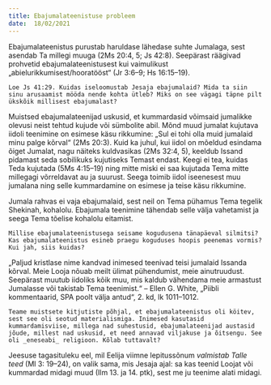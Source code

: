 ```yaml
---
title: Ebajumalateenistuse probleem 
date:  18/02/2021  
---
```


Ebajumalateenistus purustab haruldase lähedase suhte Jumalaga, sest asendab Ta millegi muuga (2Ms 20:4, 5; Js 42:8). Seepärast räägivad prohvetid ebajumalateenistusest kui vaimulikust „abielurikkumisest/hooratööst“ (Jr 3:6–9; Hs 16:15–19).

`Loe Js 41:29. Kuidas iseloomustab Jesaja ebajumalaid? Mida ta siin sinu arusaamist mööda nende kohta ütleb? Miks on see vägagi täpne pilt ükskõik millisest ebajumalast?`

Muistsed ebajumalateenijad uskusid, et kummardasid võimsaid jumalikke olevusi neist tehtud kujude või sümbolite abil. Mõnd muud jumalat kujutava iidoli teenimine on esimese käsu rikkumine: „Sul ei tohi olla muid jumalaid minu palge kõrval“ (2Ms 20:3). Kuid ka juhul, kui iidol on mõeldud esindama õiget Jumalat, nagu näiteks kuldvasikas (2Ms 32:4, 5), keeldub Issand pidamast seda sobilikuks kujutiseks Temast endast. Keegi ei tea, kuidas Teda kujutada (5Ms 4:15–19) ning mitte miski ei saa kujutada Tema mitte millegagi võrreldavat au ja suurust. Seega toimib iidol iseenesest muu jumalana ning selle kummardamine on esimese ja teise käsu rikkumine.

Jumala rahvas ei vaja ebajumalaid, sest neil on Tema pühamus Tema tegelik Shekinah, kohalolu. Ebajumala teenimine tähendab selle välja vahetamist ja seega Tema tõelise kohalolu eitamist.

`Millise ebajumalateenistusega seisame kogudusena tänapäeval silmitsi? Kas ebajumalateenistus esineb praegu koguduses hoopis peenemas vormis? Kui jah, siis kuidas?`

„Paljud kristlase nime kandvad inimesed teenivad teisi jumalaid Issanda kõrval. Meie Looja nõuab meilt ülimat pühendumist, meie ainutruudust. Seepärast muutub iidoliks kõik muu, mis kaldub vähendama meie armastust Jumalasse või takistab Tema teenimist.“ – Ellen G. White, „Piibli kommentaarid, SPA poolt välja antud“, 2. kd, lk 1011–1012.

`Teame muistsete kitjutiste põhjal, et ebajumalateenistus oli köitev, sest see oli seotud materialismiga. Inimesed kasutasid kummardamisviise, millega nad suhestusid, ebajumalateenijad austasid jõude, millest nad uskusid, et need annavad viljakuse ja õitsengu. See oli _eneseabi_ religioon. Kõlab tuttavalt?`

Jeesuse tagasituleku eel, mil Eelija viimne lepitussõnum _valmistab Talle teed_ (Ml 3: 19–24), on valik sama, mis Jesaja ajal: sa kas teenid Loojat või kummardad midagi muud (Ilm 13. ja 14. ptk), sest me ju teenime alati midagi.